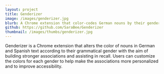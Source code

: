 ```yaml
---
layout: project
title: Genderizer
image: /images/genderizer.jpg
blurb: A Chrome extension that color-codes German nouns by their gender
github: https://github.com/SaraBee/Genderizer
thumbnail: /images/thumbs/genderizer.jpg
---
```

Genderizer is a Chrome extension that alters the color of nouns in German and Spanish text according to their grammatical gender with the aim of building stronger associations and assisting in recall. Users can customize the colors for each gender to help make the associations more personalized and to improve accessibility.
